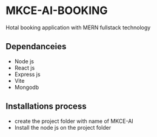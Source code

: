 # MKCE-AI-BOOKING
 Hotal booking application with MERN fullstack technology
 ## Dependanceies
- Node js
- React js
- Express js
- Vite
- Mongodb

## Installations process
- create the project folder with name of MKCE-AI
- Install the node js on the project folder 
